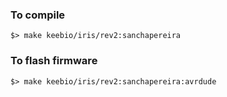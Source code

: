 ### To compile

`
$> make keebio/iris/rev2:sanchapereira
`

### To flash firmware

`
$> make keebio/iris/rev2:sanchapereira:avrdude
`
